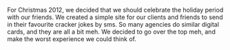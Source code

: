 For Christmas 2012, we decided that we should celebrate the holiday period with our friends. We created a simple site for our clients and friends to send in their favourite cracker jokes by sms. So many agencies do similar digital cards, and they are all a bit meh. We decided to go over the top meh, and make the worst experience we could think of.